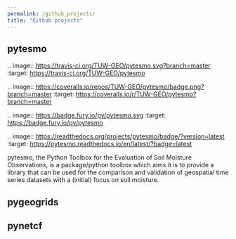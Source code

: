 ```yaml
---
permalink: /github_projects/
title: "Github projects"
---
```


## pytesmo

.. image:: https://travis-ci.org/TUW-GEO/pytesmo.svg?branch=master
    :target: https://travis-ci.org/TUW-GEO/pytesmo

.. image:: https://coveralls.io/repos/TUW-GEO/pytesmo/badge.png?branch=master
  :target: https://coveralls.io/r/TUW-GEO/pytesmo?branch=master

.. image:: https://badge.fury.io/py/pytesmo.svg
    :target: https://badge.fury.io/py/pytesmo

.. image:: https://readthedocs.org/projects/pytesmo/badge/?version=latest
    :target: https://pytesmo.readthedocs.io/en/latest/?badge=latest

pytesmo, the Python Toolbox for the Evaluation of Soil Moisture Observations, is
a package/python toolbox which aims it is to provide a library that can be used
for the comparison and validation of geospatial time series datasets with a
(initial) focus on soil moisture.

## pygeogrids


## pynetcf
